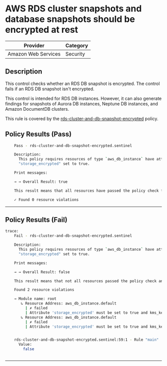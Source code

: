 # AWS RDS cluster snapshots and database snapshots should be encrypted at rest

| Provider            | Category     |
|---------------------|--------------|
| Amazon Web Services | Security     |

## Description

This control checks whether an RDS DB snapshot is encrypted. The control fails if an RDS DB snapshot isn't encrypted.

This control is intended for RDS DB instances. However, it can also generate findings for snapshots of Aurora DB instances, 
Neptune DB instances, and Amazon DocumentDB clusters. 

This rule is covered by the [rds-cluster-and-db-snapshot-encrypted](../../policies/rds-cluster-and-db-snapshot-encrypted.sentinel) policy.

## Policy Results (Pass)
```bash
    Pass - rds-cluster-and-db-snapshot-encrypted.sentinel

    Description:
      This policy requires resources of type `aws_db_instance` have attribute
      "storage_encrypted" set to true.

    Print messages:

    → → Overall Result: true

    This result means that all resources have passed the policy check for the policy rds-encryption-at-rest-enabled.

    ✓ Found 0 resource violations
```

---

## Policy Results (Fail)
```bash
trace:
    Fail - rds-cluster-and-db-snapshot-encrypted.sentinel

    Description:
      This policy requires resources of type `aws_db_instance` have attribute
      "storage_encrypted" set to true.

    Print messages:

    → → Overall Result: false

    This result means that not all resources passed the policy check and the protected behavior is not allowed for the policy rds-encryption-at-rest-enabled.

    Found 2 resource violations

    → Module name: root
       ↳ Resource Address: aws_db_instance.default
         | ✗ failed
         | Attribute 'storage_encrypted' must be set to true and kms_key_id must be set for 'aws_db_instance' and 'aws_rds_cluster' resources. Refer to https://docs.aws.amazon.com/securityhub/latest/userguide/rds-controls.html#rds-4 for more details.
       ↳ Resource Address: aws_db_instance.default
         | ✗ failed
         | Attribute 'storage_encrypted' must be set to true and kms_key_id must be set for 'aws_db_instance' and 'aws_rds_cluster' resources. Refer to https://docs.aws.amazon.com/securityhub/latest/userguide/rds-controls.html#rds-4 for more details.


    rds-cluster-and-db-snapshot-encrypted.sentinel:59:1 - Rule "main"
      Value:
        false
        
```

---